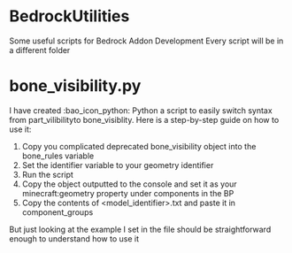 # BedrockUtilities
Some useful scripts for Bedrock Addon Development
Every script will be in a different folder

# bone_visibility.py
I have created :bao_icon_python: Python a script to easily switch syntax from part_vilibilityto bone_visiblity. Here is a step-by-step guide on how to use it:

1. Copy you complicated deprecated bone_visibility object into the bone_rules variable
2. Set the identifier variable to your geometry identifier
3. Run the script
4. Copy the object outputted to the console and set it as your minecraft:geometry property under components in the BP
5. Copy the contents of <model_identifier>.txt and paste it in component_groups

But just looking at the example I set in the file should be straightforward enough to understand how to use it 
